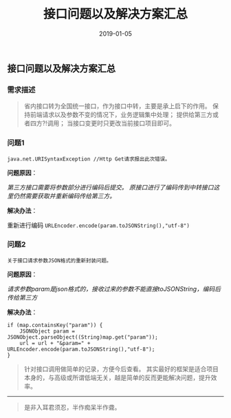 ﻿---
title: 接口问题以及解决方案汇总
tag: 接口
category: 接口
date: 2019-01-05
---

## 接口问题以及解决方案汇总
### 需求描述
>省内接口转为全国统一接口，作为接口中转，主要是承上启下的作用。
保持前端请求以及参数不变的情况下，业务逻辑集中处理；
提供给第三方或者四方?!调用；
当接口变更时只更改当前接口项目即可。

### 问题1
`java.net.URISyntaxException //Http Get请求报出此次错误。`

**问题原因**：

*第三方接口需要将参数部分进行编码后提交。 原接口进行了编码传到中转接口这里仍然需要获取并重新编码传给第三方。*

**解决办法**：

 重新进行编码
`URLEncoder.encode(param.toJSONString(),"utf-8")`
### 问题2
    关于接口请求参数JSON格式的重新封装问题。
**问题原因**：

*请求参数param是json格式的，接收过来的参数不能直接toJSONString，编码后传给第三方*

**解决办法**：
```#
if (map.containsKey("param")) {
	JSONObject param = JSONObject.parseObject((String)map.get("param"));
	url = url + "&param=" + URLEncoder.encode(param.toJSONString(),"utf-8");
}
```
> 针对接口调用做简单的记录，方便今后查看。
> 其实最好的框架是适合项目本身的，与高级或所谓低端无关，越是简单的反而更能解决问题，提升效率。


***	
>是非入耳君须忍，半作痴呆半作聋。 

